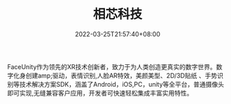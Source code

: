 ﻿---
weight: 
title: "相芯科技"
description: "FaceUnity作为领先的XR技术创新者，致力于为人类创造更真实的数字世界。数字化身创建amp;驱动，表情识别,人脸AR特效，美颜美型、2D/3D贴纸 、手势识别等技术解决方案SDK，涵盖了Android，iOS,PC，unity等全平台，普通摄像头即可实现,无缝兼容客户应用，开发者可快速轻松集成丰富实用特性。"
date: 2022-03-25T21:57:40+08:00
lastmod: 2022-03-25T16:45:40+08:00
draft: false
authors: ["Metabd"]
featuredImage: "375.png"
link: "http://www.faceunity.com/"
tags: ["相芯科技","虚拟形象"]
categories: ["navigation"]
navigation: ["虚拟形象"]
lightgallery: true
toc: true
pinned: false
recommend: false
recommend1: false
---
FaceUnity作为领先的XR技术创新者，致力于为人类创造更真实的数字世界。数字化身创建amp;驱动，表情识别,人脸AR特效，美颜美型、2D/3D贴纸 、手势识别等技术解决方案SDK，涵盖了Android，iOS,PC，unity等全平台，普通摄像头即可实现,无缝兼容客户应用，开发者可快速轻松集成丰富实用特性。
